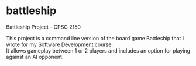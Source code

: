# battleship
Battleship Project - CPSC 2150

This project is a command line version of the board game Battleship that I wrote for my Software Development course.  
It allows gameplay between 1 or 2 players and includes an option for playing against an AI opponent.
